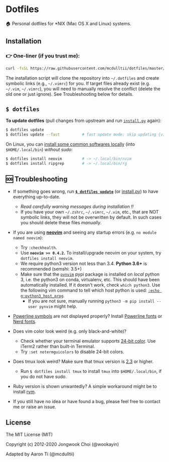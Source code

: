 Dotfiles
========

🏠 Personal dotfiles for \*NIX (Mac OS X and Linux) systems.

Installation
------------

### 👉 One-liner (if you trust me):

```bash
curl -fsSL https://raw.githubusercontent.com/mcdulltii/dotfiles/master/etc/install | bash
```

The installation script will clone the repository into `~/.dotfiles` and create symbolic links (e.g., `~/.vimrc`) for you.
If target files already exist (e.g. `~/.vim`, `~/.vimrc`), you will need to manually resolve the conflict (delete the old one or just ignore). See Troubleshooting below for details.


`$ dotfiles`
------------

**To update dotfiles** (pull changes from upstream and run [`install.py`][install.py] again):

```bash
$ dotfiles update
$ dotfiles update --fast          # fast update mode: skip updating {vim,zsh} plugins
```

On Linux, you can [install some common softwares locally][linux-locals.sh] (into `$HOME/.local/bin`) *without sudo*:

```bash
$ dotfiles install neovim         # -> ~/.local/bin/nvim
$ dotfiles install ripgrep        # -> ~/.local/bin/rg
```


🆘 Troubleshooting
------------------

* If something goes wrong, run **[`$ dotfiles update`][dotfiles-update]** (or [install.py]) to have everything up-to-date.
    * *Read carefully warning messages during installation !!*
    * If you have your own `~/.zshrc`, `~/.vimrc`, `~/.vim`, etc., that are NOT symbolic links,
      they will not be overwritten by default.
      In such cases you should delete these files *manually*.

* If you are using [**neovim**][neovim] and seeing any startup errors (e.g. `no module named neovim`):
    * Try `:checkhealth`.
    * Use **`neovim >= 0.4.2`.**
      To install/upgrade neovim on your system, try `dotfiles install neovim`.
    * We require python3 version not less than 3.4.  **Python 3.6+** is recommended (semshi: 3.5+)
    * Make sure that the [`pynvim`](https://pypi.python.org/pypi/pynvim/) pypi package is installed on *local* python 3,
      i.e. the python3 on conda, virtualenv, etc.
      This should have been automatically installed.
      If it doesn't work, check `which python3`. Use the following vim command to tell which host python is used:
          [`:echo g:python3_host_prog`](https://github.com/wookayin/dotfiles/blob/master/nvim/init.vim).
      * If you are not sure, manually running `python3 -m pip install --user pynvim` might help.

* [Powerline symbols](https://github.com/powerline/powerline#screenshots) are not displayed properly?
  Install [Powerline fonts](https://github.com/powerline/fonts) or
  [Nerd fonts](https://github.com/ryanoasis/nerd-fonts).
* Does vim color look weird (e.g. only black-and-white)?
  * Check whether your terminal emulator supports [24-bit color](https://github.com/wookayin/dotfiles/pull/9). Use iTerm2 rather than built-in Terminal.
  * Try `:set notermguicolors` to disable 24-bit colors.
* Does tmux look weird? Make sure that tmux version is [2.3](etc/ubuntu-setup.sh) or higher.
    * Run `$ dotfiles install tmux` to install `tmux` into `$HOME/.local/bin`, if you do not have sudo.
* Ruby version is shown unwantedly? A simple workaround might be to install [rvm](https://rvm.io/).
* If you still have no idea or have found a bug, please feel free to contact me or raise an issue.


[neovim]: https://github.com/neovim/neovim
[dotfiles-update]: https://github.com/wookayin/dotfiles/blob/master/bin/dotfiles
[linux-locals.sh]: https://github.com/wookayin/dotfiles/blob/master/etc/linux-locals.sh
[install.py]: https://github.com/wookayin/dotfiles/blob/master/install.py


License
-------

The MIT License (MIT)

Copyright (c) 2012-2020 Jongwook Choi (@wookayin)

Adapted by Aaron Ti (@mcdulltii)
